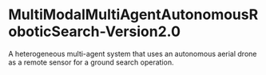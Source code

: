 # MultiModalMultiAgentAutonomousRoboticSearch-Version2.0
A heterogeneous multi-agent system that uses an autonomous aerial drone as a remote sensor for a ground search operation.
